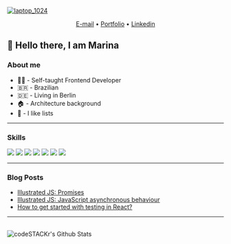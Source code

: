 [![laptop_1024](https://user-images.githubusercontent.com/45233290/89353700-400a5680-d6b7-11ea-8e81-7ec12221daf6.jpg)](https://marinafroes.github.io/Portfolio/)
<p align="center">
  <a href="mailto:facosta.marina@gmail.com">E-mail</a> •
  <a href="https://marinafroes.github.io/Portfolio/" target="_blank">Portfolio</a> •
  <a href="https://www.linkedin.com/in/marina-froes-a-costa/" target="_blank">Linkedin</a>
</p>

## 	&#128406; Hello there, I am Marina

### About me
  * 👩‍💻 - Self-taught Frontend Developer
  * 🇧🇷 - Brazilian
  * 🇩🇪 - Living in Berlin
  * 🏠 - Architecture background
  * 📝 - I like lists

---

### Skills

![](https://img.shields.io/badge/markup-HTML5-informational?style=flat-square&logo=HTML5&logoColor=white&color=blue)
![](https://img.shields.io/badge/library-React-informational?style=flat-square&logo=React&logoColor=white&color=blue)
![](https://img.shields.io/badge/state_management-Redux-informational?style=flat-square&logo=Redux&logoColor=white&color=blue)
![](https://img.shields.io/badge/styles-CSS3-informational?style=flat-square&logo=CSS3&logoColor=white&color=blue)
![](https://img.shields.io/badge/styles-Styled_Components-informational?style=flat-square&logo=styled-components&logoColor=white&color=blue)
![](https://img.shields.io/badge/code-JavaScript-informational?style=flat-square&logo=JavaScript&logoColor=white&color=blue)
![](https://img.shields.io/badge/code-TypeScript-informational?style=flat-square&logo=typeScript&logoColor=white&color=blue)

--- 

### Blog Posts
<!-- BLOG-POST-LIST:START -->
- [Illustrated JS: Promises](https://dev.to/marinafroes/illustrated-js-promises-5ed7)
- [Illustrated JS: JavaScript asynchronous behaviour](https://dev.to/marinafroes/illustrated-js-javascript-asynchronous-behaviour-1akc)
- [How to get started with testing in React?](https://dev.to/marinafroes/how-to-get-started-with-testing-in-react-11mg)
<!-- BLOG-POST-LIST:END -->

---
<br />
<img align="left" alt="codeSTACKr's Github Stats" src="https://github-readme-stats.vercel.app/api?username=MarinaFroes&show_icons=true&hide_border=true" />
